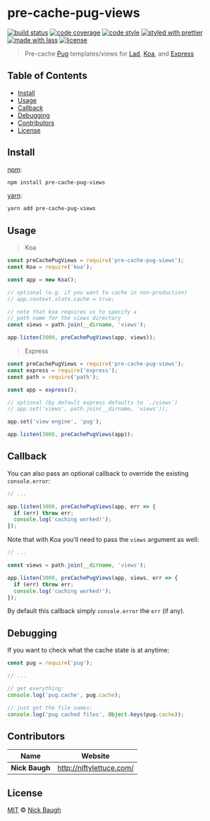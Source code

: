 # pre-cache-pug-views

[![build status](https://img.shields.io/travis/ladjs/pre-cache-pug-views.svg)](https://travis-ci.org/ladjs/pre-cache-pug-views)
[![code coverage](https://img.shields.io/codecov/c/github/ladjs/pre-cache-pug-views.svg)](https://codecov.io/gh/ladjs/pre-cache-pug-views)
[![code style](https://img.shields.io/badge/code_style-XO-5ed9c7.svg)](https://github.com/sindresorhus/xo)
[![styled with prettier](https://img.shields.io/badge/styled_with-prettier-ff69b4.svg)](https://github.com/prettier/prettier)
[![made with lass](https://img.shields.io/badge/made_with-lass-95CC28.svg)](https://lass.js.org)
[![license](https://img.shields.io/github/license/ladjs/pre-cache-pug-views.svg)](<>)

> Pre-cache [Pug][] templates/views for [Lad][], [Koa][], and [Express][]


## Table of Contents

* [Install](#install)
* [Usage](#usage)
* [Callback](#callback)
* [Debugging](#debugging)
* [Contributors](#contributors)
* [License](#license)


## Install

[npm][]:

```sh
npm install pre-cache-pug-views
```

[yarn][]:

```sh
yarn add pre-cache-pug-views
```


## Usage

> Koa

```js
const preCachePugViews = require('pre-cache-pug-views');
const Koa = require('koa');

const app = new Koa();

// optional (e.g. if you want to cache in non-production)
// app.context.state.cache = true;

// note that koa requires us to specify a
// path name for the views directory
const views = path.join(__dirname, 'views');

app.listen(3000, preCachePugViews(app, views));
```

> Express

```js
const preCachePugViews = require('pre-cache-pug-views');
const express = require('express');
const path = require('path');

const app = express();

// optional (by default express defaults to `./views`)
// app.set('views', path.join(__dirname, 'views'));

app.set('view engine', 'pug');

app.listen(3000, preCachePugViews(app));
```


## Callback

You can also pass an optional callback to override the existing `console.error`:

```js
// ...

app.listen(3000, preCachePugViews(app, err => {
  if (err) throw err;
  console.log('caching worked!');
});
```

Note that with Koa you'll need to pass the `views` argument as well:

```js
// ...

const views = path.join(__dirname, 'views');

app.listen(3000, preCachePugViews(app, views, err => {
  if (err) throw err;
  console.log('caching worked!');
});
```

By default this callback simply `console.error` the `err` (if any).


## Debugging

If you want to check what the cache state is at anytime:

```js
const pug = require('pug');

// ...

// get everything:
console.log('pug.cache', pug.cache);

// just get the file names:
console.log('pug cached files', Object.keys(pug.cache));
```


## Contributors

| Name           | Website                    |
| -------------- | -------------------------- |
| **Nick Baugh** | <http://niftylettuce.com/> |


## License

[MIT](LICENSE) © [Nick Baugh](http://niftylettuce.com/)


## 

[npm]: https://www.npmjs.com/

[yarn]: https://yarnpkg.com/

[pug]: https://pugjs.org

[lad]: https://lad.js.org

[koa]: http://koajs.com

[express]: https://expressjs.com/
